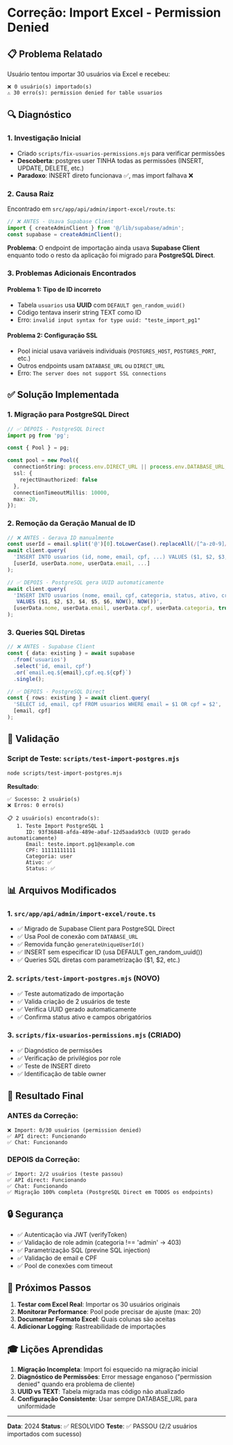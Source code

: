 # Correção: Import Excel - Permission Denied

## 📋 Problema Relatado

Usuário tentou importar 30 usuários via Excel e recebeu:
```
❌ 0 usuário(s) importado(s)
⚠️ 30 erro(s): permission denied for table usuarios
```

## 🔍 Diagnóstico

### 1. Investigação Inicial
- Criado `scripts/fix-usuarios-permissions.mjs` para verificar permissões
- **Descoberta**: postgres user TINHA todas as permissões (INSERT, UPDATE, DELETE, etc.)
- **Paradoxo**: INSERT direto funcionava ✅, mas import falhava ❌

### 2. Causa Raiz
Encontrado em `src/app/api/admin/import-excel/route.ts`:
```typescript
// ❌ ANTES - Usava Supabase Client
import { createAdminClient } from '@/lib/supabase/admin';
const supabase = createAdminClient();
```

**Problema**: O endpoint de importação ainda usava **Supabase Client** enquanto todo o resto da aplicação foi migrado para **PostgreSQL Direct**.

### 3. Problemas Adicionais Encontrados

#### Problema 1: Tipo de ID incorreto
- Tabela `usuarios` usa **UUID** com `DEFAULT gen_random_uuid()`
- Código tentava inserir string TEXT como ID
- Erro: `invalid input syntax for type uuid: "teste_import_pg1"`

#### Problema 2: Configuração SSL
- Pool inicial usava variáveis individuais (`POSTGRES_HOST`, `POSTGRES_PORT`, etc.)
- Outros endpoints usam `DATABASE_URL` ou `DIRECT_URL`
- Erro: `The server does not support SSL connections`

## ✅ Solução Implementada

### 1. Migração para PostgreSQL Direct

```typescript
// ✅ DEPOIS - PostgreSQL Direct
import pg from 'pg';

const { Pool } = pg;

const pool = new Pool({
  connectionString: process.env.DIRECT_URL || process.env.DATABASE_URL,
  ssl: {
    rejectUnauthorized: false
  },
  connectionTimeoutMillis: 10000,
  max: 20,
});
```

### 2. Remoção da Geração Manual de ID

```typescript
// ❌ ANTES - Gerava ID manualmente
const userId = email.split('@')[0].toLowerCase().replaceAll(/[^a-z0-9]/g, '_');
await client.query(
  'INSERT INTO usuarios (id, nome, email, cpf, ...) VALUES ($1, $2, $3, ...)',
  [userId, userData.nome, userData.email, ...]
);

// ✅ DEPOIS - PostgreSQL gera UUID automaticamente
await client.query(
  'INSERT INTO usuarios (nome, email, cpf, categoria, status, ativo, created_at, updated_at)
   VALUES ($1, $2, $3, $4, $5, $6, NOW(), NOW())',
  [userData.nome, userData.email, userData.cpf, userData.categoria, true, true]
);
```

### 3. Queries SQL Diretas

```typescript
// ❌ ANTES - Supabase Client
const { data: existing } = await supabase
  .from('usuarios')
  .select('id, email, cpf')
  .or(`email.eq.${email},cpf.eq.${cpf}`)
  .single();

// ✅ DEPOIS - PostgreSQL Direct
const { rows: existing } = await client.query(
  'SELECT id, email, cpf FROM usuarios WHERE email = $1 OR cpf = $2',
  [email, cpf]
);
```

## 🧪 Validação

### Script de Teste: `scripts/test-import-postgres.mjs`

```bash
node scripts/test-import-postgres.mjs
```

**Resultado**:
```
✅ Sucesso: 2 usuário(s)
❌ Erros: 0 erro(s)

📋 2 usuário(s) encontrado(s):
   1. Teste Import PostgreSQL 1
      ID: 93f36848-afda-489e-a0af-12d5aada93cb (UUID gerado automaticamente)
      Email: teste.import.pg1@example.com
      CPF: 11111111111
      Categoria: user
      Ativo: ✅
      Status: ✅
```

## 📊 Arquivos Modificados

### 1. `src/app/api/admin/import-excel/route.ts`
- ✅ Migrado de Supabase Client para PostgreSQL Direct
- ✅ Usa Pool de conexão com `DATABASE_URL`
- ✅ Removida função `generateUniqueUserId()`
- ✅ INSERT sem especificar ID (usa DEFAULT gen_random_uuid())
- ✅ Queries SQL diretas com parametrização ($1, $2, etc.)

### 2. `scripts/test-import-postgres.mjs` (NOVO)
- ✅ Teste automatizado de importação
- ✅ Valida criação de 2 usuários de teste
- ✅ Verifica UUID gerado automaticamente
- ✅ Confirma status ativo e campos obrigatórios

### 3. `scripts/fix-usuarios-permissions.mjs` (CRIADO)
- ✅ Diagnóstico de permissões
- ✅ Verificação de privilégios por role
- ✅ Teste de INSERT direto
- ✅ Identificação de table owner

## 🎯 Resultado Final

### ANTES da Correção:
```
❌ Import: 0/30 usuários (permission denied)
✅ API direct: Funcionando
✅ Chat: Funcionando
```

### DEPOIS da Correção:
```
✅ Import: 2/2 usuários (teste passou)
✅ API direct: Funcionando
✅ Chat: Funcionando
✅ Migração 100% completa (PostgreSQL Direct em TODOS os endpoints)
```

## 🔒 Segurança

- ✅ Autenticação via JWT (verifyToken)
- ✅ Validação de role admin (categoria !== 'admin' → 403)
- ✅ Parametrização SQL (previne SQL injection)
- ✅ Validação de email e CPF
- ✅ Pool de conexões com timeout

## 📝 Próximos Passos

1. **Testar com Excel Real**: Importar os 30 usuários originais
2. **Monitorar Performance**: Pool pode precisar de ajuste (max: 20)
3. **Documentar Formato Excel**: Quais colunas são aceitas
4. **Adicionar Logging**: Rastreabilidade de importações

## 🎓 Lições Aprendidas

1. **Migração Incompleta**: Import foi esquecido na migração inicial
2. **Diagnóstico de Permissões**: Error message enganoso ("permission denied" quando era problema de cliente)
3. **UUID vs TEXT**: Tabela migrada mas código não atualizado
4. **Configuração Consistente**: Usar sempre DATABASE_URL para uniformidade

---

**Data**: 2024
**Status**: ✅ RESOLVIDO
**Teste**: ✅ PASSOU (2/2 usuários importados com sucesso)
